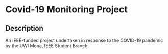 # Covid-19 Monitoring Project

## Description
An IEEE-funded project undertaken in response to the COVID-19 pandemic by the UWI Mona, IEEE Student Branch.

